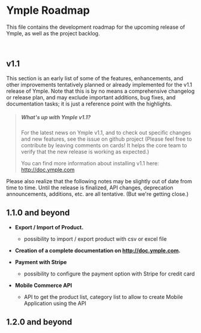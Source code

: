 # Ymple Roadmap

This file contains the development roadmap for the upcoming release of Ymple, as well as the project backlog.

&nbsp;
&nbsp;

## v1.1

This section is an early list of some of the features, enhancements, and other improvements tentatively planned or already implemented for the v1.1 release of Ymple.  Note that this is by no means a comprehensive changelog or release plan, and may exclude important additions, bug fixes, and documentation tasks; it is just a reference point with the highlights.

> ##### What's up with Ymple v1.1?
>
> For the latest news on Ymple v1.1, and to check out specific changes and new features, see the issue on github project  (Please feel free to contribute by leaving comments on cards!  It helps the core team to verify that the new release is working as expected.)
>
> You can find more information about installing v1.1 here: http://doc.ymple.com

Please also realize that the following notes may be slightly out of date from time to time.  Until the release is finalized, API changes, deprecation announcements, additions, etc. are all tentative.  (But we're getting close.)



## 1.1.0 and beyond

+ **Export / Import of Product.**
  + possibility to import / export product with csv or excel file
+ **Creation of a complete documentation on http://doc.ymple.com.**

+ **Payment with Stripe**
  + possibility to configure the payment option with Stripe for credit card

+ **Mobile Commerce API**
  + API to get the product list, category list to allow to create Mobile Application using the API



## 1.2.0 and beyond

